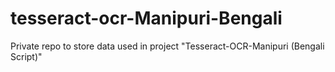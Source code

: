 # tesseract-ocr-Manipuri-Bengali
Private repo to store data used in project "Tesseract-OCR-Manipuri (Bengali Script)"
